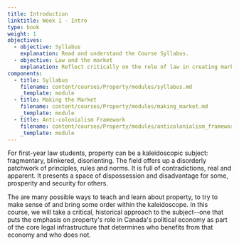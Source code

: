 ```yaml
---
title: Introduction
linktitle: Week 1 - Intro
type: book
weight: 1
objectives:
  - objective: Syllabus
    explanation: Read and understand the Course Syllabus.
  - objective: Law and the market
    explanation: Reflect critically on the role of law in creating markets.
components:
  - title: Syllabus
    filename: content/courses/Property/modules/syllabus.md
    _template: module
  - title: Making the Market
    filename: content/courses/Property/modules/making_market.md
    _template: module
  - title: Anti-colonialism Framework
    filename: content/courses/Property/modules/anticolonialism_framework.md
    _template: module
---
```




For first-year law students, property can be a kaleidoscopic subject: fragmentary, blinkered, disorienting. The field offers up a disorderly patchwork of principles, rules and norms. It is full of contradictions, real and apparent. It presents a space of dispossession and disadvantage for some, prosperity and security for others. 

The are many possible ways to teach and learn about property, to try to make sense of and bring some order within the kaleidoscope. In this course, we will take a critical, historical approach to the subject--one that puts the emphasis on property's role in Canada's political economy as part of the core legal infrastructure that determines who benefits from that economy and who does not. 
